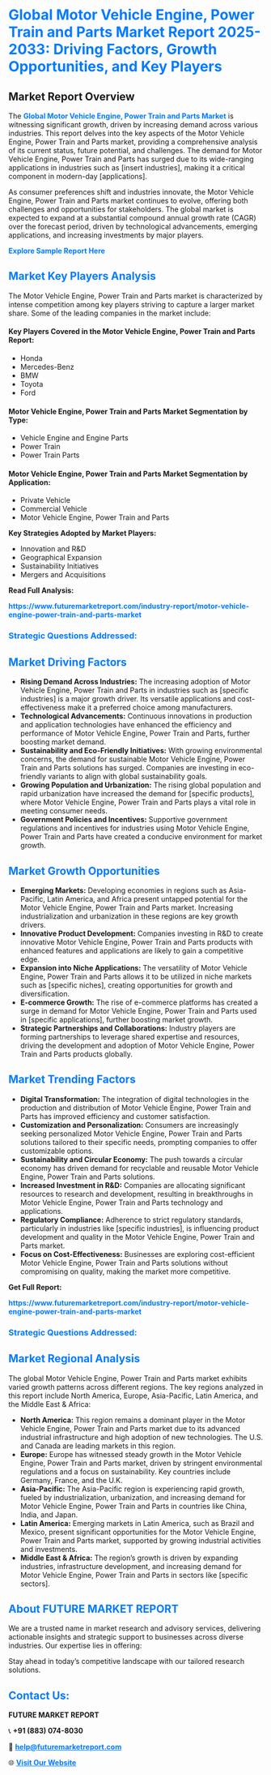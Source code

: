<h1 style="color: #007BFF;">Global Motor Vehicle Engine, Power Train and Parts Market Report 2025-2033: Driving Factors, Growth Opportunities, and Key Players</h1>

<section id="overview">
<h2>Market Report Overview</h2>
<p>The <a href="https://www.futuremarketreport.com/industry-report/motor-vehicle-engine-power-train-and-parts-market" style="color: #007BFF; text-decoration: none;"><strong>Global Motor Vehicle Engine, Power Train and Parts Market</strong></a> is witnessing significant growth, driven by increasing demand across various industries. This report delves into the key aspects of the Motor Vehicle Engine, Power Train and Parts market, providing a comprehensive analysis of its current status, future potential, and challenges. The demand for Motor Vehicle Engine, Power Train and Parts has surged due to its wide-ranging applications in industries such as [insert industries], making it a critical component in modern-day [applications].</p>
<p>As consumer preferences shift and industries innovate, the Motor Vehicle Engine, Power Train and Parts market continues to evolve, offering both challenges and opportunities for stakeholders. The global market is expected to expand at a substantial compound annual growth rate (CAGR) over the forecast period, driven by technological advancements, emerging applications, and increasing investments by major players.</p>
</section>

<section id="overview">
<p><a href="https://www.futuremarketreport.com/request-sample/reportId=126823" style="color: #007BFF; text-decoration: none;"><strong>Explore Sample Report Here</strong></a></p>
</section>

<section id="key-players">
<h2 style="color: #007BFF;">Market Key Players Analysis</h2>
<p>The Motor Vehicle Engine, Power Train and Parts market is characterized by intense competition among key players striving to capture a larger market share. Some of the leading companies in the market include:</p>
<h4>Key Players Covered in the Motor Vehicle Engine, Power Train and Parts Report:</h4>
<ul><li>Honda</li><li>Mercedes-Benz</li><li>BMW</li><li>Toyota</li><li>Ford</li></ul>
<h4>Motor Vehicle Engine, Power Train and Parts Market Segmentation by Type:</h4>
<ul><li>Vehicle Engine and Engine Parts</li><li>Power Train</li><li>Power Train Parts</li></ul>

<h4>Motor Vehicle Engine, Power Train and Parts Market Segmentation by Application:</h4>
<ul><li>Private Vehicle</li><li>Commercial Vehicle</li><li>Motor Vehicle Engine, Power Train and Parts</li></ul>
<p><strong>Key Strategies Adopted by Market Players:</strong></p>
<ul>
<li>Innovation and R&D</li>
<li>Geographical Expansion</li>
<li>Sustainability Initiatives</li>
<li>Mergers and Acquisitions</li>
</ul>
</section>

<section>
<p><strong>Read Full Analysis: </strong></p><a href="https://www.futuremarketreport.com/industry-report/motor-vehicle-engine-power-train-and-parts-market" style="color: #007BFF; text-decoration: none;"><strong>https://www.futuremarketreport.com/industry-report/motor-vehicle-engine-power-train-and-parts-market</strong></a>
<h3 style="color: #007BFF;">Strategic Questions Addressed:</h3>
</section>

<section id="driving-factors">
<h2 style="color: #007BFF;">Market Driving Factors</h2>
<ul>
<li><strong>Rising Demand Across Industries:</strong> The increasing adoption of Motor Vehicle Engine, Power Train and Parts in industries such as [specific industries] is a major growth driver. Its versatile applications and cost-effectiveness make it a preferred choice among manufacturers.</li>
<li><strong>Technological Advancements:</strong> Continuous innovations in production and application technologies have enhanced the efficiency and performance of Motor Vehicle Engine, Power Train and Parts, further boosting market demand.</li>
<li><strong>Sustainability and Eco-Friendly Initiatives:</strong> With growing environmental concerns, the demand for sustainable Motor Vehicle Engine, Power Train and Parts solutions has surged. Companies are investing in eco-friendly variants to align with global sustainability goals.</li>
<li><strong>Growing Population and Urbanization:</strong> The rising global population and rapid urbanization have increased the demand for [specific products], where Motor Vehicle Engine, Power Train and Parts plays a vital role in meeting consumer needs.</li>
<li><strong>Government Policies and Incentives:</strong> Supportive government regulations and incentives for industries using Motor Vehicle Engine, Power Train and Parts have created a conducive environment for market growth.</li>
</ul>
</section>

<section id="growth-opportunities">
<h2 style="color: #007BFF;">Market Growth Opportunities</h2>
<ul>
<li><strong>Emerging Markets:</strong> Developing economies in regions such as Asia-Pacific, Latin America, and Africa present untapped potential for the Motor Vehicle Engine, Power Train and Parts market. Increasing industrialization and urbanization in these regions are key growth drivers.</li>
<li><strong>Innovative Product Development:</strong> Companies investing in R&D to create innovative Motor Vehicle Engine, Power Train and Parts products with enhanced features and applications are likely to gain a competitive edge.</li>
<li><strong>Expansion into Niche Applications:</strong> The versatility of Motor Vehicle Engine, Power Train and Parts allows it to be utilized in niche markets such as [specific niches], creating opportunities for growth and diversification.</li>
<li><strong>E-commerce Growth:</strong> The rise of e-commerce platforms has created a surge in demand for Motor Vehicle Engine, Power Train and Parts used in [specific applications], further boosting market growth.</li>
<li><strong>Strategic Partnerships and Collaborations:</strong> Industry players are forming partnerships to leverage shared expertise and resources, driving the development and adoption of Motor Vehicle Engine, Power Train and Parts products globally.</li>
</ul>
</section>

<section id="trending-factors">
<h2 style="color: #007BFF;">Market Trending Factors</h2>
<ul>
<li><strong>Digital Transformation:</strong> The integration of digital technologies in the production and distribution of Motor Vehicle Engine, Power Train and Parts has improved efficiency and customer satisfaction.</li>
<li><strong>Customization and Personalization:</strong> Consumers are increasingly seeking personalized Motor Vehicle Engine, Power Train and Parts solutions tailored to their specific needs, prompting companies to offer customizable options.</li>
<li><strong>Sustainability and Circular Economy:</strong> The push towards a circular economy has driven demand for recyclable and reusable Motor Vehicle Engine, Power Train and Parts solutions.</li>
<li><strong>Increased Investment in R&D:</strong> Companies are allocating significant resources to research and development, resulting in breakthroughs in Motor Vehicle Engine, Power Train and Parts technology and applications.</li>
<li><strong>Regulatory Compliance:</strong> Adherence to strict regulatory standards, particularly in industries like [specific industries], is influencing product development and quality in the Motor Vehicle Engine, Power Train and Parts market.</li>
<li><strong>Focus on Cost-Effectiveness:</strong> Businesses are exploring cost-efficient Motor Vehicle Engine, Power Train and Parts solutions without compromising on quality, making the market more competitive.</li>
</ul>
</section>

<section>
<p><strong>Get Full Report: </strong></p><a href="https://www.futuremarketreport.com/industry-report/motor-vehicle-engine-power-train-and-parts-market" style="color: #007BFF; text-decoration: none;"><strong>https://www.futuremarketreport.com/industry-report/motor-vehicle-engine-power-train-and-parts-market</strong></a>
<h3 style="color: #007BFF;">Strategic Questions Addressed:</h3>
</section>


<section id="regional-analysis">
<h2 style="color: #007BFF;">Market Regional Analysis</h2>
<p>The global Motor Vehicle Engine, Power Train and Parts market exhibits varied growth patterns across different regions. The key regions analyzed in this report include North America, Europe, Asia-Pacific, Latin America, and the Middle East & Africa:</p>
<ul>
<li><strong>North America:</strong> This region remains a dominant player in the Motor Vehicle Engine, Power Train and Parts market due to its advanced industrial infrastructure and high adoption of new technologies. The U.S. and Canada are leading markets in this region.</li>
<li><strong>Europe:</strong> Europe has witnessed steady growth in the Motor Vehicle Engine, Power Train and Parts market, driven by stringent environmental regulations and a focus on sustainability. Key countries include Germany, France, and the U.K.</li>
<li><strong>Asia-Pacific:</strong> The Asia-Pacific region is experiencing rapid growth, fueled by industrialization, urbanization, and increasing demand for Motor Vehicle Engine, Power Train and Parts in countries like China, India, and Japan.</li>
<li><strong>Latin America:</strong> Emerging markets in Latin America, such as Brazil and Mexico, present significant opportunities for the Motor Vehicle Engine, Power Train and Parts market, supported by growing industrial activities and investments.</li>
<li><strong>Middle East & Africa:</strong> The region’s growth is driven by expanding industries, infrastructure development, and increasing demand for Motor Vehicle Engine, Power Train and Parts in sectors like [specific sectors].</li>
</ul>
</section>

<footer>
<h2 style="color: #007BFF;">About FUTURE MARKET REPORT</h2>
<p>We are a trusted name in market research and advisory services, delivering actionable insights and strategic support to businesses across diverse industries. Our expertise lies in offering:</p>

<p>Stay ahead in today’s competitive landscape with our tailored research solutions.</p>

<h2 style="color: #007BFF;">Contact Us:</h2>
<p><strong>FUTURE MARKET REPORT</strong></p>
<p>📞 <strong>+91 (883) 074-8030</strong></p>
<p>📧 <strong><a href="mailto:help@futuremarketreport.com" style="color: #007BFF;">help@futuremarketreport.com</a></strong></p>
<p>🌐 <strong><a href="https://www.futuremarketreport.com/" style="color: #007BFF;">Visit Our Website</a></strong></p>
</footer>